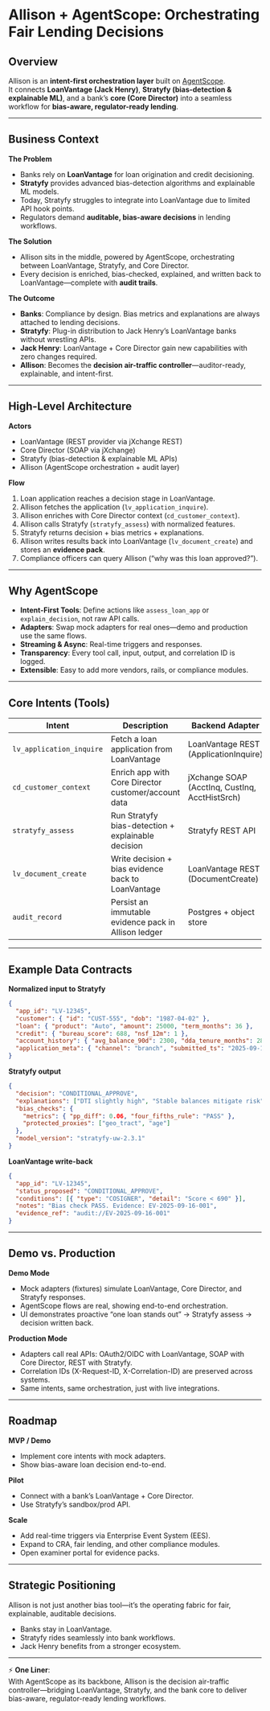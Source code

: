 # Allison + AgentScope: Orchestrating Fair Lending Decisions

## Overview
Allison is an **intent-first orchestration layer** built on [AgentScope](https://github.com/agentscope-ai/agentscope).  
It connects **LoanVantage (Jack Henry)**, **Stratyfy (bias-detection & explainable ML)**, and a bank’s **core (Core Director)** into a seamless workflow for **bias-aware, regulator-ready lending**.

---

## Business Context

**The Problem**
- Banks rely on **LoanVantage** for loan origination and credit decisioning.  
- **Stratyfy** provides advanced bias-detection algorithms and explainable ML models.  
- Today, Stratyfy struggles to integrate into LoanVantage due to limited API hook points.  
- Regulators demand **auditable, bias-aware decisions** in lending workflows.  

**The Solution**
- Allison sits in the middle, powered by AgentScope, orchestrating between LoanVantage, Stratyfy, and Core Director.  
- Every decision is enriched, bias-checked, explained, and written back to LoanVantage—complete with **audit trails**.  

**The Outcome**
- **Banks**: Compliance by design. Bias metrics and explanations are always attached to lending decisions.  
- **Stratyfy**: Plug-in distribution to Jack Henry’s LoanVantage banks without wrestling APIs.  
- **Jack Henry**: LoanVantage + Core Director gain new capabilities with zero changes required.  
- **Allison**: Becomes the **decision air-traffic controller**—auditor-ready, explainable, and intent-first.  

---

## High-Level Architecture

**Actors**
- LoanVantage (REST provider via jXchange REST)  
- Core Director (SOAP via jXchange)  
- Stratyfy (bias-detection & explainable ML APIs)  
- Allison (AgentScope orchestration + audit layer)  

**Flow**
1. Loan application reaches a decision stage in LoanVantage.  
2. Allison fetches the application (`lv_application_inquire`).  
3. Allison enriches with Core Director context (`cd_customer_context`).  
4. Allison calls Stratyfy (`stratyfy_assess`) with normalized features.  
5. Stratyfy returns decision + bias metrics + explanations.  
6. Allison writes results back into LoanVantage (`lv_document_create`) and stores an **evidence pack**.  
7. Compliance officers can query Allison (“why was this loan approved?”).  

---

## Why AgentScope

- **Intent-First Tools**: Define actions like `assess_loan_app` or `explain_decision`, not raw API calls.  
- **Adapters**: Swap mock adapters for real ones—demo and production use the same flows.  
- **Streaming & Async**: Real-time triggers and responses.  
- **Transparency**: Every tool call, input, output, and correlation ID is logged.  
- **Extensible**: Easy to add more vendors, rails, or compliance modules.  

---

## Core Intents (Tools)

| Intent                   | Description                                          | Backend Adapter                                     |
|--------------------------|------------------------------------------------------|-----------------------------------------------------|
| `lv_application_inquire` | Fetch a loan application from LoanVantage            | LoanVantage REST (ApplicationInquire)               |
| `cd_customer_context`    | Enrich app with Core Director customer/account data  | jXchange SOAP (AcctInq, CustInq, AcctHistSrch)      |
| `stratyfy_assess`        | Run Stratyfy bias-detection + explainable decision   | Stratyfy REST API                                   |
| `lv_document_create`     | Write decision + bias evidence back to LoanVantage   | LoanVantage REST (DocumentCreate)                   |
| `audit_record`           | Persist an immutable evidence pack in Allison ledger | Postgres + object store                             |

---

## Example Data Contracts

**Normalized input to Stratyfy**
```json
{
  "app_id": "LV-12345",
  "customer": { "id": "CUST-555", "dob": "1987-04-02" },
  "loan": { "product": "Auto", "amount": 25000, "term_months": 36 },
  "credit": { "bureau_score": 688, "nsf_12m": 1 },
  "account_history": { "avg_balance_90d": 2300, "dda_tenure_months": 28 },
  "application_meta": { "channel": "branch", "submitted_ts": "2025-09-16T14:36:00Z" }
}
```

**Stratyfy output**
```json
{
  "decision": "CONDITIONAL_APPROVE",
  "explanations": ["DTI slightly high", "Stable balances mitigate risk"],
  "bias_checks": {
    "metrics": { "pp_diff": 0.06, "four_fifths_rule": "PASS" },
    "protected_proxies": ["geo_tract", "age"]
  },
  "model_version": "stratyfy-uw-2.3.1"
}
```

**LoanVantage write-back**
```json
{
  "app_id": "LV-12345",
  "status_proposed": "CONDITIONAL_APPROVE",
  "conditions": [{ "type": "COSIGNER", "detail": "Score < 690" }],
  "notes": "Bias check PASS. Evidence: EV-2025-09-16-001",
  "evidence_ref": "audit://EV-2025-09-16-001"
}
```

---

## Demo vs. Production

**Demo Mode**
- Mock adapters (fixtures) simulate LoanVantage, Core Director, and Stratyfy responses.  
- AgentScope flows are real, showing end-to-end orchestration.  
- UI demonstrates proactive “one loan stands out” → Stratyfy assess → decision written back.  

**Production Mode**
- Adapters call real APIs: OAuth2/OIDC with LoanVantage, SOAP with Core Director, REST with Stratyfy.  
- Correlation IDs (X-Request-ID, X-Correlation-ID) are preserved across systems.  
- Same intents, same orchestration, just with live integrations.  

---

## Roadmap

**MVP / Demo**
- Implement core intents with mock adapters.  
- Show bias-aware loan decision end-to-end.  

**Pilot**
- Connect with a bank’s LoanVantage + Core Director.  
- Use Stratyfy’s sandbox/prod API.  

**Scale**
- Add real-time triggers via Enterprise Event System (EES).  
- Expand to CRA, fair lending, and other compliance modules.  
- Open examiner portal for evidence packs.  

---

## Strategic Positioning

Allison is not just another bias tool—it’s the operating fabric for fair, explainable, auditable decisions.  

- Banks stay in LoanVantage.  
- Stratyfy rides seamlessly into bank workflows.  
- Jack Henry benefits from a stronger ecosystem.  

---

⚡ **One Liner**:  
With AgentScope as its backbone, Allison is the decision air-traffic controller—bridging LoanVantage, Stratyfy, and the bank core to deliver bias-aware, regulator-ready lending workflows.
